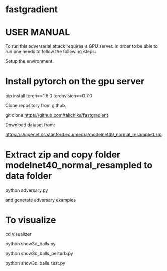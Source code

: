 # fastgradient
# USER MANUAL 

 

To run this adversarial attack requires a GPU server. In order to be able to run one needs to follow the following steps: 

Setup the environment. 


# Install pytorch on the gpu server 

pip install torch==1.6.0 torchvision==0.7.0 

Clone repository from github. 

git clone https://github.com/takchiks/fastgradient 

Download dataset from: 

 https://shapenet.cs.stanford.edu/media/modelnet40_normal_resampled.zip  

# Extract zip and copy folder modelnet40_normal_resampled to data folder 

python adversary.py

and generate adversary examples 

 

# To visualize  

cd visualizer 

python show3d_balls.py 

python show3d_balls_perturb.py 

python show3d_balls_test.py 

 

 
